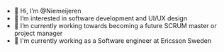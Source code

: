 - 👋 Hi, I’m @Niemeijeren
- 👀 I’m interested in software development and UI/UX design
- 🌱 I’m currently working towards becoming a future SCRUM master or project manager
- 👤 I'm currently working as a Software engineer at Ericsson Sweden
